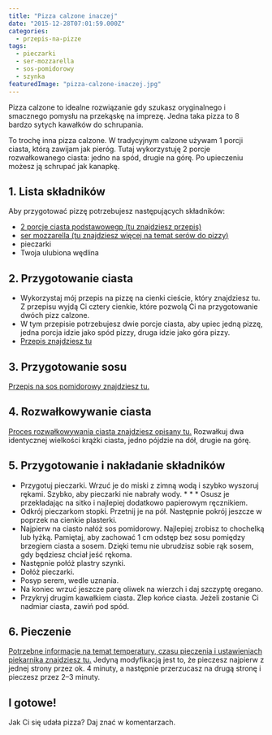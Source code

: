```yaml
---
title: "Pizza calzone inaczej"
date: "2015-12-28T07:01:59.000Z"
categories: 
  - przepis-na-pizze
tags: 
  - pieczarki
  - ser-mozzarella
  - sos-pomidorowy
  - szynka
featuredImage: "pizza-calzone-inaczej.jpg"
---
```


Pizza calzone to idealne rozwiązanie gdy szukasz oryginalnego i smacznego pomysłu na przekąskę na imprezę. Jedna taka pizza to 8 bardzo sytych kawałków do schrupania.

To trochę inna pizza calzone. W tradycyjnym calzone używam 1 porcji ciasta, którą zawijam jak pieróg. Tutaj wykorzystuję 2 porcje rozwałkowanego ciasta: jedno na spód, drugie na górę. Po upieczeniu możesz ją schrupać jak kanapkę.

## 1\. Lista składników

Aby przygotować pizzę potrzebujesz następujących składników:

- <a href="/przepis-na-ciasto-na-pizze/" title="Przepis na ciasto podstawowe">2 porcje ciasta podstawowegp (tu znajdziesz przepis)</a>
- <a href="/jaki-ser-wybrac-do-pizzy/" title="Ser do pizzy">ser mozzarella (tu znajdziesz więcej na temat serów do pizzy)</a>
- pieczarki
- Twoja ulubiona wędlina

## 2\. Przygotowanie ciasta

- Wykorzystaj mój przepis na pizzę na cienki cieście, który znajdziesz tu. Z przepisu wyjdą Ci cztery cienkie, które pozwolą Ci na przygotowanie dwóch pizz calzone.
- W tym przepisie potrzebujesz dwie porcje ciasta, aby upiec jedną pizzę, jedna porcja idzie jako spód pizzy, druga idzie jako góra pizzy.
- <a href="/przepis-na-ciasto-na-pizze/" title="Przepis na ciasto podstawowe">Przepis znajdziesz tu</a>

## 3\. Przygotowanie sosu

<a href="/sos-pomidorowy/" title="Przepis na sos pomidorowy">Przepis na sos pomidorowy znajdziesz tu.</a>

## 4\. Rozwałkowywanie ciasta

<a href="/jak-walkowac-ciasto-pizzy/" title="Rozwałkowywanie ciasta">Proces rozwałkowywania ciasta znajdziesz opisany tu.</a> Rozwałkuj dwa identycznej wielkości krążki ciasta, jedno pójdzie na dół, drugie na górę.

## 5\. Przygotowanie i nakładanie składników

- Przygotuj pieczarki. Wrzuć je do miski z zimną wodą i szybko wyszoruj rękami. Szybko, aby pieczarki nie nabrały wody. \* \* \* Osusz je przekładając na sitko i najlepiej dodatkowo papierowym ręcznikiem.
- Odkrój pieczarkom stopki. Przetnij je na pół. Następnie pokrój jeszcze w poprzek na cienkie plasterki.
- Najpierw na ciasto nałóż sos pomidorowy. Najlepiej zrobisz to chochelką lub łyżką. Pamiętaj, aby zachować 1 cm odstęp bez sosu pomiędzy brzegiem ciasta a sosem. Dzięki temu nie ubrudzisz sobie rąk sosem, gdy będziesz chciał jeść rękoma.
- Następnie połóż plastry szynki.
- Dołóż pieczarki.
- Posyp serem, wedle uznania.
- Na koniec wrzuć jeszcze parę oliwek na wierzch i daj szczyptę oregano.
- Przykryj drugim kawałkiem ciasta. Zlep końce ciasta. Jeżeli zostanie Ci nadmiar ciasta, zawiń pod spód.

## 6\. Pieczenie

<a href="/jak-ustawic-piekarnik-pieczenia-pizzy/" title="Jak ustawić piekarnik do pieczenia pizzy">Potrzebne informacje na temat temperatury, czasu pieczenia i ustawieniach piekarnika znajdziesz tu.</a> Jedyną modyfikacją jest to, że pieczesz najpierw z jednej strony przez ok. 4 minuty, a następnie przerzucasz na drugą stronę i pieczesz przez 2–3 minuty.

## I gotowe!

Jak Ci się udała pizza? Daj znać w komentarzach.
